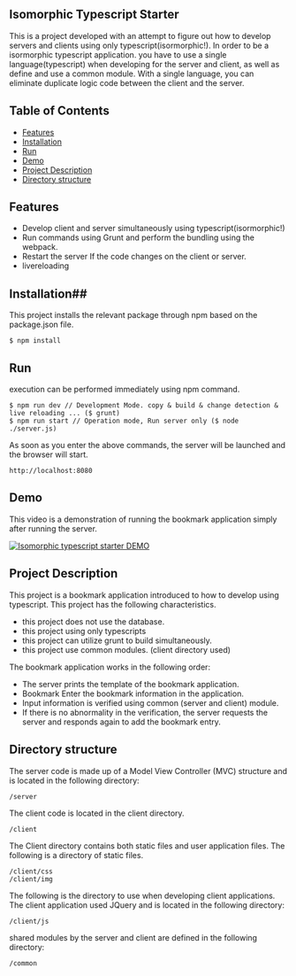 ## Isomorphic Typescript Starter ##

This is a project developed with an attempt to figure out how to develop servers and clients using only typescript(isormorphic!). In order to be a isormorphic typescript application. you have to use a single language(typescript) when developing for the server and client, as well as define and use a common module. With a single language, you can eliminate duplicate logic code between the client and the server.


## Table of Contents ##

- [Features](#features)
- [Installation](#installation)
- [Run](#run)
- [Demo](#demo)
- [Project Description](#project-description)
- [Directory structure](#directory-structure)


## Features ##

- Develop client and server simultaneously using typescript(isormorphic!)
- Run commands using Grunt and perform the bundling using the webpack.
- Restart the server If the code changes on the client or server.
- livereloading

## Installation##

This project installs the relevant package through npm based on the package.json file.

	$ npm install
	
	
## Run ##

execution can be performed immediately using npm command.

	$ npm run dev // Development Mode. copy & build & change detection & live reloading ... ($ grunt)
	$ npm run start // Operation mode, Run server only ($ node ./server.js)

As soon as you enter the above commands, the server will be launched and the browser will start.

	http://localhost:8080

## Demo ##
This video is a demonstration of running the bookmark application simply after running the server.

[![Isomorphic typescript starter DEMO](https://i.ytimg.com/vi/7tBzEHerEQE/hqdefault.jpg?custom=true&w=336&h=188&stc=true&jpg444=true&jpgq=90&sp=68&sigh=V8PdvJPkWE2ExyOFuS8cr5brMJU)](https://www.youtube.com/watch?v=7tBzEHerEQE&feature=youtu.be)


## Project Description ##

This project is a bookmark application introduced to how to develop using typescript. This project has the following characteristics.

- this project does not use the database.
- this project using only typescripts
- this project can utilize grunt to build simultaneously.
- this project use common modules. (client directory used)

The bookmark application works in the following order:

- The server prints the template of the bookmark application.
- Bookmark Enter the bookmark information in the application.
- Input information is verified using common (server and client) module.
- If there is no abnormality in the verification, the server requests the server and responds again to add the bookmark entry.

## Directory structure ##

The server code is made up of a Model View Controller (MVC) structure and is located in the following directory:

	/server

The client code is located in the client directory.

	/client

The Client directory contains both static files and user application files. The following is a directory of static files.

	/client/css
	/client/img

The following is the directory to use when developing client applications. The client application used JQuery and is located in the following directory:

	/client/js

shared modules by the server and client are defined in the following directory:

	/common